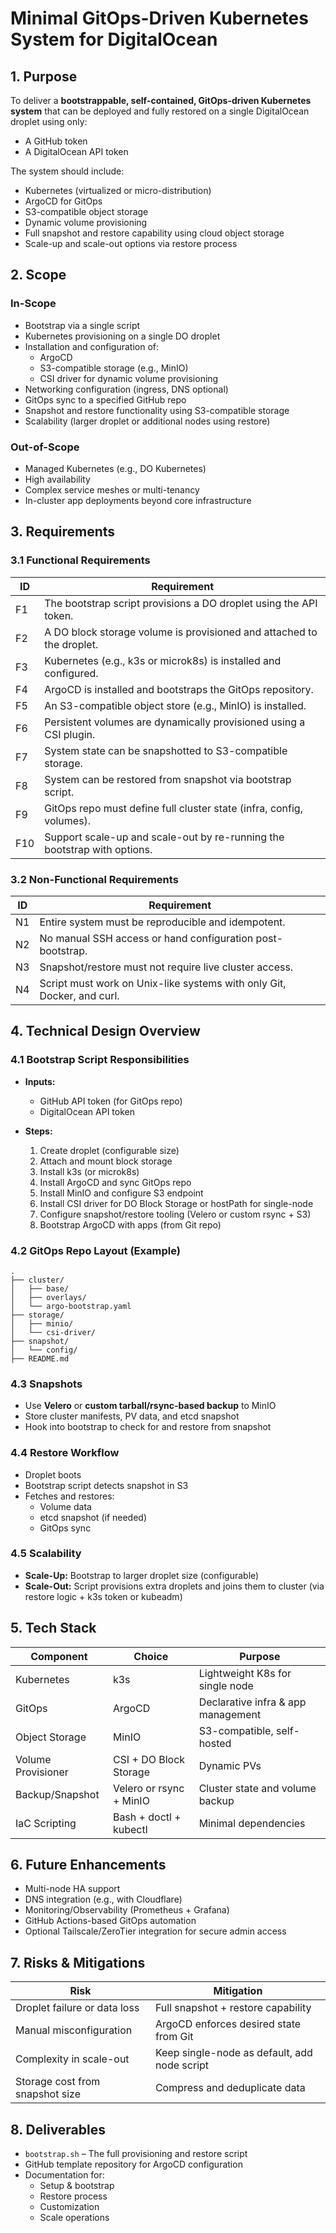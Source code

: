 # Minimal GitOps-Driven Kubernetes System for DigitalOcean

## 1. Purpose

To deliver a **bootstrappable, self-contained, GitOps-driven Kubernetes system** that can be deployed and fully restored on a single DigitalOcean droplet using only:
- A GitHub token
- A DigitalOcean API token

The system should include:
- Kubernetes (virtualized or micro-distribution)
- ArgoCD for GitOps
- S3-compatible object storage
- Dynamic volume provisioning
- Full snapshot and restore capability using cloud object storage
- Scale-up and scale-out options via restore process

## 2. Scope

### In-Scope
- Bootstrap via a single script
- Kubernetes provisioning on a single DO droplet
- Installation and configuration of:
  - ArgoCD
  - S3-compatible storage (e.g., MinIO)
  - CSI driver for dynamic volume provisioning
- Networking configuration (ingress, DNS optional)
- GitOps sync to a specified GitHub repo
- Snapshot and restore functionality using S3-compatible storage
- Scalability (larger droplet or additional nodes using restore)

### Out-of-Scope
- Managed Kubernetes (e.g., DO Kubernetes)
- High availability
- Complex service meshes or multi-tenancy
- In-cluster app deployments beyond core infrastructure

## 3. Requirements

### 3.1 Functional Requirements

| ID  | Requirement                                                                 |
|-----|------------------------------------------------------------------------------|
| F1  | The bootstrap script provisions a DO droplet using the API token.           |
| F2  | A DO block storage volume is provisioned and attached to the droplet.       |
| F3  | Kubernetes (e.g., k3s or microk8s) is installed and configured.              |
| F4  | ArgoCD is installed and bootstraps the GitOps repository.                   |
| F5  | An S3-compatible object store (e.g., MinIO) is installed.                    |
| F6  | Persistent volumes are dynamically provisioned using a CSI plugin.          |
| F7  | System state can be snapshotted to S3-compatible storage.                   |
| F8  | System can be restored from snapshot via bootstrap script.                  |
| F9  | GitOps repo must define full cluster state (infra, config, volumes).        |
| F10 | Support scale-up and scale-out by re-running the bootstrap with options.    |

### 3.2 Non-Functional Requirements

| ID  | Requirement                                                                 |
|-----|------------------------------------------------------------------------------|
| N1  | Entire system must be reproducible and idempotent.                          |
| N2  | No manual SSH access or hand configuration post-bootstrap.                  |
| N3  | Snapshot/restore must not require live cluster access.                      |
| N4  | Script must work on Unix-like systems with only Git, Docker, and curl.      |

## 4. Technical Design Overview

### 4.1 Bootstrap Script Responsibilities

- **Inputs:**
  - GitHub API token (for GitOps repo)
  - DigitalOcean API token

- **Steps:**
  1. Create droplet (configurable size)
  2. Attach and mount block storage
  3. Install k3s (or microk8s)
  4. Install ArgoCD and sync GitOps repo
  5. Install MinIO and configure S3 endpoint
  6. Install CSI driver for DO Block Storage or hostPath for single-node
  7. Configure snapshot/restore tooling (Velero or custom rsync + S3)
  8. Bootstrap ArgoCD with apps (from Git repo)

### 4.2 GitOps Repo Layout (Example)

```
.
├── cluster/
│   ├── base/
│   ├── overlays/
│   └── argo-bootstrap.yaml
├── storage/
│   ├── minio/
│   └── csi-driver/
├── snapshot/
│   └── config/
├── README.md
```

### 4.3 Snapshots

- Use **Velero** or **custom tarball/rsync-based backup** to MinIO
- Store cluster manifests, PV data, and etcd snapshot
- Hook into bootstrap to check for and restore from snapshot

### 4.4 Restore Workflow

- Droplet boots
- Bootstrap script detects snapshot in S3
- Fetches and restores:
  - Volume data
  - etcd snapshot (if needed)
  - GitOps sync

### 4.5 Scalability

- **Scale-Up:** Bootstrap to larger droplet size (configurable)
- **Scale-Out:** Script provisions extra droplets and joins them to cluster (via restore logic + k3s token or kubeadm)

## 5. Tech Stack

| Component          | Choice                     | Purpose                               |
|-------------------|----------------------------|---------------------------------------|
| Kubernetes         | k3s                        | Lightweight K8s for single node       |
| GitOps             | ArgoCD                     | Declarative infra & app management    |
| Object Storage     | MinIO                      | S3-compatible, self-hosted            |
| Volume Provisioner | CSI + DO Block Storage     | Dynamic PVs                           |
| Backup/Snapshot    | Velero or rsync + MinIO    | Cluster state and volume backup       |
| IaC Scripting      | Bash + doctl + kubectl     | Minimal dependencies                  |

## 6. Future Enhancements

- Multi-node HA support
- DNS integration (e.g., with Cloudflare)
- Monitoring/Observability (Prometheus + Grafana)
- GitHub Actions-based GitOps automation
- Optional Tailscale/ZeroTier integration for secure admin access

## 7. Risks & Mitigations

| Risk                             | Mitigation                                      |
|----------------------------------|-------------------------------------------------|
| Droplet failure or data loss     | Full snapshot + restore capability              |
| Manual misconfiguration          | ArgoCD enforces desired state from Git          |
| Complexity in scale-out          | Keep single-node as default, add node script    |
| Storage cost from snapshot size  | Compress and deduplicate data                   |

## 8. Deliverables

- `bootstrap.sh` – The full provisioning and restore script
- GitHub template repository for ArgoCD configuration
- Documentation for:
  - Setup & bootstrap
  - Restore process
  - Customization
  - Scale operations
